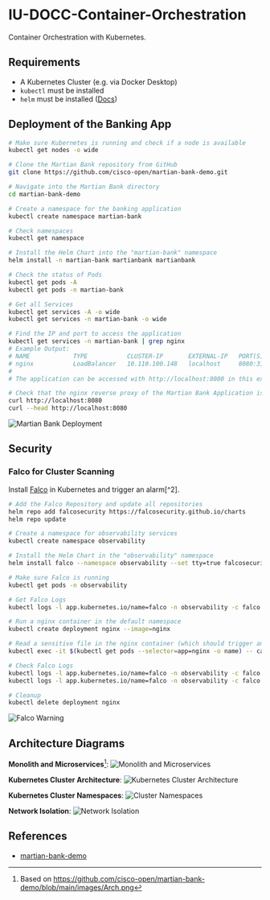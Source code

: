 # IU-DOCC-Container-Orchestration

Container Orchestration with Kubernetes.

## Requirements

- A Kubernetes Cluster (e.g. via Docker Desktop) 
- `kubectl` must be installed
- `helm` must be installed ([Docs](https://helm.sh/docs/intro/install/))

## Deployment of the Banking App

```bash
# Make sure Kubernetes is running and check if a node is available
kubectl get nodes -o wide

# Clone the Martian Bank repository from GitHub
git clone https://github.com/cisco-open/martian-bank-demo.git

# Navigate into the Martian Bank directory
cd martian-bank-demo

# Create a namespace for the banking application
kubectl create namespace martian-bank

# Check namespaces
kubectl get namespace

# Install the Helm Chart into the "martian-bank" namespace
helm install -n martian-bank martianbank martianbank

# Check the status of Pods 
kubectl get pods -A
kubectl get pods -n martian-bank

# Get all Services
kubectl get services -A -o wide
kubectl get services -n martian-bank -o wide

# Find the IP and port to access the application
kubectl get services -n martian-bank | grep nginx
# Example Output:
# NAME            TYPE           CLUSTER-IP       EXTERNAL-IP   PORT(S)          AGE
# nginx           LoadBalancer   10.110.100.148   localhost     8080:31441/TCP   7m7s
#
# The application can be accessed with http://localhost:8080 in this example

# Check that the nginx reverse proxy of the Martian Bank Application is reachable
curl http://localhost:8080 
curl --head http://localhost:8080
```

![Martian Bank Deployment](img/martian-bank-deployment.png)

## Security

### Falco for Cluster Scanning

Install [Falco](https://falco.org/) in Kubernetes and trigger an alarm[^2].

```bash
# Add the Falco Repository and update all repositories
helm repo add falcosecurity https://falcosecurity.github.io/charts
helm repo update

# Create a namespace for observability services
kubectl create namespace observability

# Install the Helm Chart in the "observability" namespace
helm install falco --namespace observability --set tty=true falcosecurity/falco

# Make sure Falco is running
kubectl get pods -n observability

# Get Falco Logs
kubectl logs -l app.kubernetes.io/name=falco -n observability -c falco
```

```bash
# Run a nginx container in the default namespace
kubectl create deployment nginx --image=nginx

# Read a sensitive file in the nginx container (which should trigger an alert in Falco)
kubectl exec -it $(kubectl get pods --selector=app=nginx -o name) -- cat /etc/shadow

# Check Falco Logs
kubectl logs -l app.kubernetes.io/name=falco -n observability -c falco
kubectl logs -l app.kubernetes.io/name=falco -n observability -c falco | grep Warning

# Cleanup 
kubectl delete deployment nginx
```

![Falco Warning](img/falco-warning.png)


## Architecture Diagrams

**Monolith and Microservices**[^1]:
![Monolith and Microservices](diagrams/monolith-and-microservices.svg)

**Kubernetes Cluster Architecture**:
![Kubernetes Cluster Architecture](diagrams/cluster-architecture.svg)

**Kubernetes Cluster Namespaces**:
![Cluster Namespaces](diagrams/cluster-namespaces.svg)

**Network Isolation**:
![Network Isolation](diagrams/network-isolation.svg)

## References

- [martian-bank-demo](https://github.com/cisco-open/martian-bank-demo)

[^1]: Based on https://github.com/cisco-open/martian-bank-demo/blob/main/images/Arch.png
